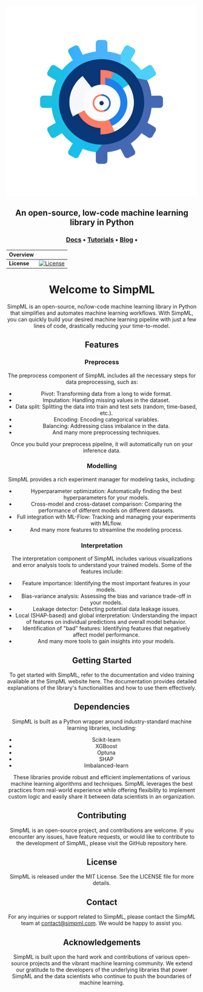 <div align="center">

<img src="/docs/examples/resources/SimpML_Logo.png" alt="drawing"/>

## **An open-source, low-code machine learning library in Python**

<p align="center">
<h3>
  <a href="https://simpml.gitbook.io/">Docs</a> •
  <a href="https://simpml.gitbook.io/docs/get-started">Tutorials</a> •
  <a href="https://simpml.gitbook.io/docs/blog">Blog</a> •
</h3>
</p>

| Overview | |
|---|---|
| **License** | [![License](https://img.shields.io/pypi/l/ansicolortags.svg)](https://img.shields.io/pypi/l/ansicolortags.svg)

# Welcome to SimpML
SimpML is an open-source, no/low-code machine learning library in Python that simplifies and automates machine learning workflows. With SimpML, you can quickly build your desired machine learning pipeline with just a few lines of code, drastically reducing your time-to-model.

## Features
### Preprocess
The preprocess component of SimpML includes all the necessary steps for data preprocessing, such as:

 - Pivot: Transforming data from a long to wide format.
 - Imputation: Handling missing values in the dataset.
 - Data split: Splitting the data into train and test sets (random, time-based, etc.).
 - Encoding: Encoding categorical variables.
 - Balancing: Addressing class imbalance in the data.
 - And many more preprocessing techniques.

Once you build your preprocess pipeline, it will automatically run on your inference data.

### Modelling
SimpML provides a rich experiment manager for modeling tasks, including:

 - Hyperparameter optimization: Automatically finding the best hyperparameters for your models.
 - Cross-model and cross-dataset comparison: Comparing the performance of different models on different datasets.
 - Full integration with ML-Flow: Tracking and managing your experiments with MLflow.
 - And many more features to streamline the modeling process.

### Interpretation
The interpretation component of SimpML includes various visualizations and error analysis tools to understand your trained models. Some of the features include:

 - Feature importance: Identifying the most important features in your models.
 - Bias-variance analysis: Assessing the bias and variance trade-off in your models.
 - Leakage detector: Detecting potential data leakage issues.
 - Local (SHAP-based) and global interpretation: Understanding the impact of features on individual predictions and overall model behavior.
 - Identification of "bad" features: Identifying features that negatively affect model performance.
 - And many more tools to gain insights into your models.

## Getting Started
To get started with SimpML, refer to the documentation and video training available at the SimpML website here. The documentation provides detailed explanations of the library's functionalities and how to use them effectively.

## Dependencies
SimpML is built as a Python wrapper around industry-standard machine learning libraries, including:

 - Scikit-learn
 - XGBoost
 - Optuna
 - SHAP
 - Imbalanced-learn

These libraries provide robust and efficient implementations of various machine learning algorithms and techniques. SimpML leverages the best practices from real-world experience while offering flexibility to implement custom logic and easily share it between data scientists in an organization.

## Contributing
SimpML is an open-source project, and contributions are welcome. If you encounter any issues, have feature requests, or would like to contribute to the development of SimpML, please visit the GitHub repository here.

## License
SimpML is released under the MIT License. See the LICENSE file for more details.

## Contact
For any inquiries or support related to SimpML, please contact the SimpML team at contact@simpml.com. We would be happy to assist you.

## Acknowledgements
SimpML is built upon the hard work and contributions of various open-source projects and the vibrant machine learning community. We extend our gratitude to the developers of the underlying libraries that power SimpML and the data scientists who continue to push the boundaries of machine learning.